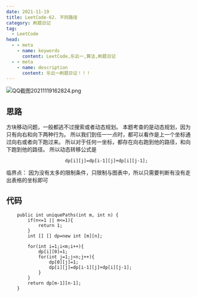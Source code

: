 ```yaml
---
date: 2021-11-19
title: LeetCode-62. 不同路径
category: 刷题日记
tag:
  - LeetCode
head:
  - - meta
    - name: keywords
      content: LeetCode,乐云一,算法,刷题日记
  - - meta
    - name: description
      content: 乐云一刷题日记！！！
---
```

![QQ截图20211119162824.png](https://leyunone-img.oss-cn-hangzhou.aliyuncs.com/image/2021-11-19/QQ截图20211119162824.png)
## 思路
方块移动问题，一般都逃不过搜索或者动态规划。
本题考查的是动态规划，因为只有向右和向下两种行为。
所以我们到任一一点时，都可以看作是上一个坐标通过向右或者向下跑过来。
所以对于任何一坐标，都存在向右跑到他的路径，和向下跑到他的路径。
所以动态转移公式是
```
                      dp[i][j]=dp[i-1][j]+dp[i][j-1];
```
临界点：
因为没有太多的限制条件，只限制与图表中，所以只需要判断有没有走出表格的坐标即可
## 代码
```
    public int uniquePaths(int m, int n) {
        if(n<=1 || m<=1){
            return 1;
        }
        int [] [] dp=new int [m][n];

        for(int i=1;i<m;i++){
            dp[i][0]=1;
            for(int j=1;j<n;j++){
                dp[0][j]=1;
                dp[i][j]=dp[i-1][j]+dp[i][j-1];
            }
        }
        return dp[m-1][n-1];
    }
```
